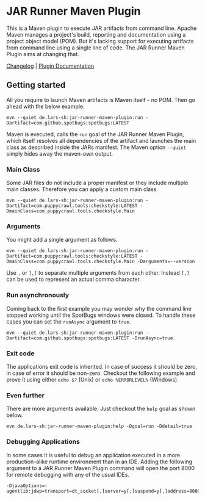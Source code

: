 # JAR Runner Maven Plugin
This is a Maven plugin to execute JAR artifacts from command line. Apache Maven manages a project's build, reporting and documentation using a project object model (POM). But it's lacking support for executing artifacts from command line using a single line of code. The JAR Runner Maven Plugin aims at changing that.

[Changelog](CHANGELOG.md)  |  [Plugin Documentation](https://lars-sh.github.io/jar-runner-maven-plugin/plugin-info.html)

## Getting started
All you require to launch Maven artifacts is Maven itself - no POM. Then go ahead with the below example.

```Shell
mvn --quiet de.lars-sh:jar-runner-maven-plugin:run -Dartifact=com.github.spotbugs:spotbugs:LATEST
```

Maven is executed, calls the `run` goal of the JAR Runner Maven Plugin, which itself resolves all dependencies of the artifact and launches the main class as described inside the JARs manifest. The Maven option `--quiet` simply hides away the maven-own output.

### Main Class
Some JAR files do not include a proper manifest or they include multiple main classes. Therefore you can apply a custom main class.

```Shell
mvn --quiet de.lars-sh:jar-runner-maven-plugin:run -Dartifact=com.puppycrawl.tools:checkstyle:LATEST -DmainClass=com.puppycrawl.tools.checkstyle.Main
```

### Arguments
You might add a single argument as follows.

```Shell
mvn --quiet de.lars-sh:jar-runner-maven-plugin:run -Dartifact=com.puppycrawl.tools:checkstyle:LATEST -DmainClass=com.puppycrawl.tools.checkstyle.Main -Darguments=--version
```

Use `,` or `],[` to separate multiple arguments from each other. Instead `[,]` can be used to represent an actual comma character.

### Run asynchronously
Coming back to the first example you may wonder why the command line stopped working until the SpotBugs windows were closed. To handle these cases you can set the `runAsync` argument to `true`.

```Shell
mvn --quiet de.lars-sh:jar-runner-maven-plugin:run -Dartifact=com.github.spotbugs:spotbugs:LATEST -DrunAsync=true
```

### Exit code
The applications exit code is inherited. In case of success it should be zero, in case of error it should be non-zero. Checkout the following example and prove it using either `echo $?` (Unix) or `echo %ERRORLEVEL%` (Windows).

### Even further
There are more arguments available. Just checkout the `help` goal as shown below.

```Shell
mvn de.lars-sh:jar-runner-maven-plugin:help -Dgoal=run -Ddetail=true
```

### Debugging Applications
In some cases it is useful to debug an application executed in a more production-alike runtime environment than in an IDE. Adding the following argument to a JAR Runner Maven Plugin command will open the port 8000 for remote debugging with any of the usual IDEs.

```Shell
-DjavaOptions=-agentlib:jdwp=transport=dt_socket[,]server=y[,]suspend=y[,]address=8000
```
